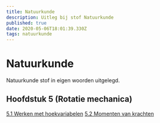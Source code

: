 ```yaml
---
title: Natuurkunde
description: Uitleg bij stof Natuurkunde
published: true
date: 2020-05-06T18:01:39.330Z
tags: natuurkunde
---
```


# Natuurkunde	
Natuurkunde stof in eigen woorden uitgelegd.

## Hoofdstuk 5 (Rotatie mechanica)
[5.1 Werken met hoekvariabelen](/Werken-met-hoekvariabelen)
[5.2 Momenten van krachten](/Momenten-van-krachten)